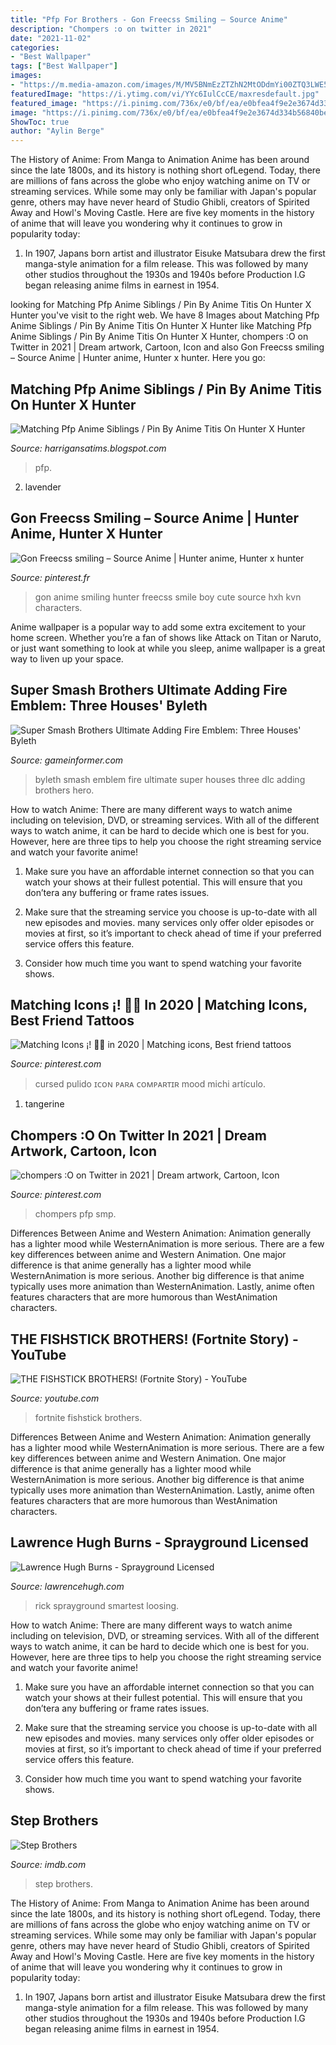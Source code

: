 ```yaml
---
title: "Pfp For Brothers - Gon Freecss Smiling – Source Anime"
description: "Chompers :o on twitter in 2021"
date: "2021-11-02"
categories:
- "Best Wallpaper"
tags: ["Best Wallpaper"]
images:
- "https://m.media-amazon.com/images/M/MV5BNmEzZTZhN2MtODdmYi00ZTQ3LWE5MmMtYzI1NGIzMjVmY2RhXkEyXkFqcGdeQXVyNzU1NzE3NTg@._V1_.jpg"
featuredImage: "https://i.ytimg.com/vi/YYc6IulCcCE/maxresdefault.jpg"
featured_image: "https://i.pinimg.com/736x/e0/bf/ea/e0bfea4f9e2e3674d334b56840be0c66.jpg"
image: "https://i.pinimg.com/736x/e0/bf/ea/e0bfea4f9e2e3674d334b56840be0c66.jpg"
ShowToc: true
author: "Aylin Berge"
---
```



The History of Anime: From Manga to Animation
Anime has been around since the late 1800s, and its history is nothing short ofLegend. Today, there are millions of fans across the globe who enjoy watching anime on TV or streaming services. While some may only be familiar with Japan's popular genre, others may have never heard of Studio Ghibli, creators of Spirited Away and Howl's Moving Castle. Here are five key moments in the history of anime that will leave you wondering why it continues to grow in popularity today:
1) In 1907, Japans born artist and illustrator Eisuke Matsubara drew the first manga-style animation for a film release. This was followed by many other studios throughout the 1930s and 1940s before Production I.G began releasing anime films in earnest in 1954.

	

		
looking for Matching Pfp Anime Siblings / Pin By Anime Titis On Hunter X Hunter you've visit to the right web. We have 8 Images about Matching Pfp Anime Siblings / Pin By Anime Titis On Hunter X Hunter like Matching Pfp Anime Siblings / Pin By Anime Titis On Hunter X Hunter, chompers :O on Twitter in 2021 | Dream artwork, Cartoon, Icon and also Gon Freecss smiling – Source Anime | Hunter anime, Hunter x hunter. Here you go:
		
    
## Matching Pfp Anime Siblings / Pin By Anime Titis On Hunter X Hunter

<img loading=lazy src="https://i.pinimg.com/originals/a2/88/db/a288db998279f717754cfec6d810eb70.jpg" onerror="this.onerror=null;this.src='https://tse1.mm.bing.net/th?id=OIP.URVmW4NbLUarZR3jFy_SWQHaHa&amp;pid=15.1';" alt="Matching Pfp Anime Siblings / Pin By Anime Titis On Hunter X Hunter">

_Source: harrigansatims.blogspot.com_

>pfp. 

	

2. lavender 

    
## Gon Freecss Smiling – Source Anime | Hunter Anime, Hunter X Hunter

<img loading=lazy src="https://i.pinimg.com/736x/e0/bf/ea/e0bfea4f9e2e3674d334b56840be0c66.jpg" onerror="this.onerror=null;this.src='https://tse3.mm.bing.net/th?id=OIP.-QNyeZv_RS3roggTm2PGQgHaHa&amp;pid=15.1';" alt="Gon Freecss smiling – Source Anime | Hunter anime, Hunter x hunter">

_Source: pinterest.fr_

>gon anime smiling hunter freecss smile boy cute source hxh kvn characters. 

	

Anime wallpaper is a popular way to add some extra excitement to your home screen. Whether you’re a fan of shows like Attack on Titan or Naruto, or just want something to look at while you sleep, anime wallpaper is a great way to liven up your space.

    
## Super Smash Brothers Ultimate Adding Fire Emblem: Three Houses&#039; Byleth

<img loading=lazy src="https://s3.amazonaws.com/prod-media.gameinformer.com/styles/full/s3/2020/01/16/1b5db56a/byleth_hero.jpg" onerror="this.onerror=null;this.src='https://tse3.mm.bing.net/th?id=OIP.6RzFi28ogZcsgULPKhHLgAHaEK&amp;pid=15.1';" alt="Super Smash Brothers Ultimate Adding Fire Emblem: Three Houses&#039; Byleth">

_Source: gameinformer.com_

>byleth smash emblem fire ultimate super houses three dlc adding brothers hero. 

	

How to watch Anime: There are many different ways to watch anime including on television, DVD, or streaming services.
With all of the different ways to watch anime, it can be hard to decide which one is best for you. However, here are three tips to help you choose the right streaming service and watch your favorite anime!
1. Make sure you have an affordable internet connection so that you can watch your shows at their fullest potential. This will ensure that you don’tera any buffering or frame rates issues.

2. Make sure that the streaming service you choose is up-to-date with all new episodes and movies. many services only offer older episodes or movies at first, so it’s important to check ahead of time if your preferred service offers this feature.

3. Consider how much time you want to spend watching your favorite shows.

    
## Matching Icons ¡! 🌱🌿 In 2020 | Matching Icons, Best Friend Tattoos

<img loading=lazy src="https://i.pinimg.com/736x/a2/b3/ec/a2b3ec0f728ca21fe0e3150207519115.jpg" onerror="this.onerror=null;this.src='https://tse3.mm.bing.net/th?id=OIP.uyCsXSMfUnpQQu4HsPa9TAAAAA&amp;pid=15.1';" alt="Matching Icons ¡! 🌱🌿 in 2020 | Matching icons, Best friend tattoos">

_Source: pinterest.com_

>cursed pulido ɪᴄᴏɴ ᴘᴀʀᴀ ᴄᴏᴍᴘᴀʀᴛɪʀ mood michi artículo. 

	

1. tangerine 

    
## Chompers :O On Twitter In 2021 | Dream Artwork, Cartoon, Icon

<img loading=lazy src="https://i.pinimg.com/736x/8c/47/68/8c4768b4281c984a1d60829cba1a8eab.jpg" onerror="this.onerror=null;this.src='https://tse1.mm.bing.net/th?id=OIP.Aj1lR6PyZKCmY7Fuby1p2gHaHa&amp;pid=15.1';" alt="chompers :O on Twitter in 2021 | Dream artwork, Cartoon, Icon">

_Source: pinterest.com_

>chompers pfp smp. 

	

Differences Between Anime and Western Animation: Animation generally has a lighter mood while WesternAnimation is more serious.
There are a few key differences between anime and Western Animation. One major difference is that anime generally has a lighter mood while WesternAnimation is more serious. Another big difference is that anime typically uses more animation than WesternAnimation. Lastly, anime often features characters that are more humorous than WestAnimation characters.

    
## THE FISHSTICK BROTHERS! (Fortnite Story) - YouTube

<img loading=lazy src="https://i.ytimg.com/vi/YYc6IulCcCE/maxresdefault.jpg" onerror="this.onerror=null;this.src='https://tse3.mm.bing.net/th?id=OIP.d0tj-DHjJveH0p2WnMgaHwHaEK&amp;pid=15.1';" alt="THE FISHSTICK BROTHERS! (Fortnite Story) - YouTube">

_Source: youtube.com_

>fortnite fishstick brothers. 

	

Differences Between Anime and Western Animation: Animation generally has a lighter mood while WesternAnimation is more serious.
There are a few key differences between anime and Western Animation. One major difference is that anime generally has a lighter mood while WesternAnimation is more serious. Another big difference is that anime typically uses more animation than WesternAnimation. Lastly, anime often features characters that are more humorous than WestAnimation characters.

    
## Lawrence Hugh Burns - Sprayground Licensed

<img loading=lazy src="https://pro2-bar-s3-cdn-cf4.myportfolio.com/c387d80c-e488-4777-bcb3-ffcfdae64eaa/fe7e1454-696e-4ff0-bb99-e1eca7f63620_rw_600.jpg?h=11d7649fa51c5893bda086efcc3c6a00" onerror="this.onerror=null;this.src='https://tse1.mm.bing.net/th?id=OIP.zedvRzAGvPf2jj2bbIDSkAHaFl&amp;pid=15.1';" alt="Lawrence Hugh Burns - Sprayground Licensed">

_Source: lawrencehugh.com_

>rick sprayground smartest loosing. 

	

How to watch Anime: There are many different ways to watch anime including on television, DVD, or streaming services.
With all of the different ways to watch anime, it can be hard to decide which one is best for you. However, here are three tips to help you choose the right streaming service and watch your favorite anime!
1. Make sure you have an affordable internet connection so that you can watch your shows at their fullest potential. This will ensure that you don’tera any buffering or frame rates issues.

2. Make sure that the streaming service you choose is up-to-date with all new episodes and movies. many services only offer older episodes or movies at first, so it’s important to check ahead of time if your preferred service offers this feature.

3. Consider how much time you want to spend watching your favorite shows.

    
## Step Brothers

<img loading=lazy src="https://m.media-amazon.com/images/M/MV5BNmEzZTZhN2MtODdmYi00ZTQ3LWE5MmMtYzI1NGIzMjVmY2RhXkEyXkFqcGdeQXVyNzU1NzE3NTg@._V1_.jpg" onerror="this.onerror=null;this.src='https://tse2.mm.bing.net/th?id=OIP.wDr4O257CGPJFHXDGHy-dAHaFj&amp;pid=15.1';" alt="Step Brothers">

_Source: imdb.com_

>step brothers. 

	

The History of Anime: From Manga to Animation
Anime has been around since the late 1800s, and its history is nothing short ofLegend. Today, there are millions of fans across the globe who enjoy watching anime on TV or streaming services. While some may only be familiar with Japan's popular genre, others may have never heard of Studio Ghibli, creators of Spirited Away and Howl's Moving Castle. Here are five key moments in the history of anime that will leave you wondering why it continues to grow in popularity today:
1) In 1907, Japans born artist and illustrator Eisuke Matsubara drew the first manga-style animation for a film release. This was followed by many other studios throughout the 1930s and 1940s before Production I.G began releasing anime films in earnest in 1954.

